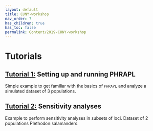 ```yaml
---
layout: default
title: CUNY-workshop
nav_order: 7
has_children: true
has_toc: false
permalink: Content/2019-CUNY-workshop
---
```


# Tutorials


## **[Tutorial 1:](https://phrapl.github.io/Content/2019-CUNY-workshop/cuny.aa.PHRAPL.tutorial1.html)** Setting up and running PHRAPL 
Simple example to get familiar with the basics of `PHRAPL` and analyze a simulated dataset of 3 populations. <br/>


## **[Tutorial 2:](https://phrapl.github.io/Content/2019-CUNY-workshop/cuny.ab.PHRAPL.tutorial2.html)** Sensitivity analyses
Example to perform sensitivity analyses in subsets of loci. Dataset of 2 populations Plethodon salamanders. <br/>

